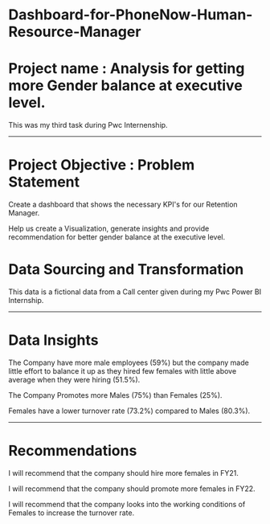 # Dashboard-for-PhoneNow-Human-Resource-Manager
# Project name : Analysis for getting more Gender balance at executive level.
This was my third task during Pwc Internenship.

----
# Project Objective : Problem Statement

Create a dashboard that shows the necessary KPI's for our Retention Manager.

Help us create a Visualization, generate insights and provide recommendation for better gender balance at the executive level.

# Data Sourcing and Transformation

This data is a fictional data from a Call center given during my Pwc Power BI Internship.

----
# Data Insights

The Company have more male employees (59%) but the company made little effort to balance it up as they hired few females with little above average when they were hiring (51.5%).

The Company Promotes more Males (75%) than Females (25%).

Females have a lower turnover rate (73.2%) compared to Males (80.3%).

----
# Recommendations

I will recommend that the company should hire more females in FY21.

I will recommend that the company should promote more females in FY22.

I will recommend that the company looks into the working conditions of Females to increase the turnover rate.
